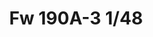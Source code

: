 ---
title: "Fw 190A-3  1/48"
price: 3450.00 
desc: "PROFIPACK, Fw 190A-3  1/48, razmera: 1/48"
img_path: "/assets/img/82144.jpg"
brand: AMMO
available: true
special_offer: false
new: false
soon: false
cat: "Plasticne-Makete"
subcat: "PM-EDUARD"
subsubcat: ""
sifra: "82144"
---